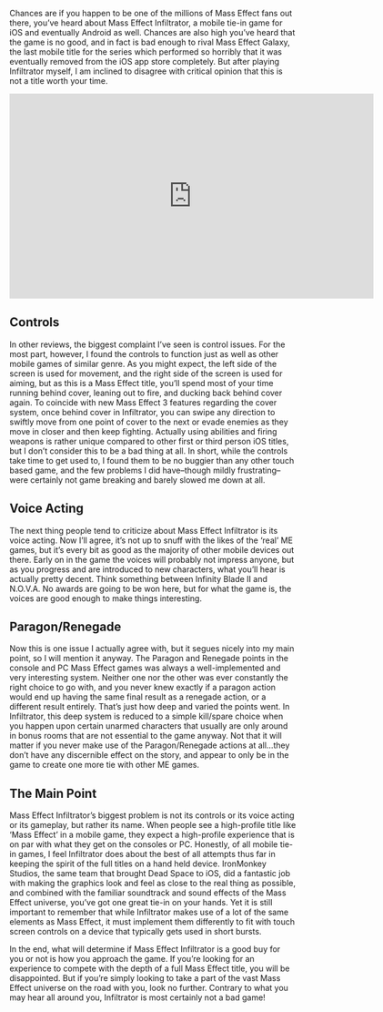 <!--t Mass Effect Infiltrator First Impressions t-->
<!--tag 2012,archive,gaming,mobile,reviews,thinkboxly tag-->
<!--image /content/images/mass-effect-infiltrator-review/MassEffectInfiltrator_1600x941_aspect1-1024x602.jpg image-->
  
Chances are if you happen to be one of the millions of Mass Effect fans out there, you’ve heard about Mass Effect Infiltrator, a mobile tie-in game for iOS and eventually Android as well. Chances are also high you’ve heard that the game is no good, and in fact is bad enough to rival Mass Effect Galaxy, the last mobile title for the series which performed so horribly that it was eventually removed from the iOS app store completely. But after playing Infiltrator myself, I am inclined to disagree with critical opinion that this is not a title worth your time.  
  

<iframe width="640" height="360" src="https://www.youtube.com/embed/FGAJsm_HE_8?rel=0" frameborder="0" allowfullscreen></iframe>

  
  

## Controls

  
In other reviews, the biggest complaint I’ve seen is control issues. For the most part, however, I found the controls to function just as well as other mobile games of similar genre. As you might expect, the left side of the screen is used for movement, and the right side of the screen is used for aiming, but as this is a Mass Effect title, you’ll spend most of your time running behind cover, leaning out to fire, and ducking back behind cover again. To coincide with new Mass Effect 3 features regarding the cover system, once behind cover in Infiltrator, you can swipe any direction to swiftly move from one point of cover to the next or evade enemies as they move in closer and then keep fighting. Actually using abilities and firing weapons is rather unique compared to other first or third person iOS titles, but I don’t consider this to be a bad thing at all. In short, while the controls take time to get used to, I found them to be no buggier than any other touch based game, and the few problems I did have–though mildly frustrating–were certainly not game breaking and barely slowed me down at all.  
  

## Voice Acting

  
The next thing people tend to criticize about Mass Effect Infiltrator is its voice acting. Now I’ll agree, it’s not up to snuff with the likes of the ‘real’ ME games, but it’s every bit as good as the majority of other mobile devices out there. Early on in the game the voices will probably not impress anyone, but as you progress and are introduced to new characters, what you’ll hear is actually pretty decent. Think something between Infinity Blade II and N.O.V.A. No awards are going to be won here, but for what the game is, the voices are good enough to make things interesting.  
  

## Paragon/Renegade

  
Now this is one issue I actually agree with, but it segues nicely into my main point, so I will mention it anyway. The Paragon and Renegade points in the console and PC Mass Effect games was always a well-implemented and very interesting system. Neither one nor the other was ever constantly the right choice to go with, and you never knew exactly if a paragon action would end up having the same final result as a renegade action, or a different result entirely. That’s just how deep and varied the points went. In Infiltrator, this deep system is reduced to a simple kill/spare choice when you happen upon certain unarmed characters that usually are only around in bonus rooms that are not essential to the game anyway. Not that it will matter if you never make use of the Paragon/Renegade actions at all…they don’t have any discernible effect on the story, and appear to only be in the game to create one more tie with other ME games.  
  

## The Main Point

  
Mass Effect Infiltrator’s biggest problem is not its controls or its voice acting or its gameplay, but rather its name. When people see a high-profile title like ‘Mass Effect’ in a mobile game, they expect a high-profile experience that is on par with what they get on the consoles or PC. Honestly, of all mobile tie-in games, I feel Infiltrator does about the best of all attempts thus far in keeping the spirit of the full titles on a hand held device. IronMonkey Studios, the same team that brought Dead Space to iOS, did a fantastic job with making the graphics look and feel as close to the real thing as possible, and combined with the familiar soundtrack and sound effects of the Mass Effect universe, you’ve got one great tie-in on your hands. Yet it is still important to remember that while Infiltrator makes use of a lot of the same elements as Mass Effect, it must implement them differently to fit with touch screen controls on a device that typically gets used in short bursts.  
  
In the end, what will determine if Mass Effect Infiltrator is a good buy for you or not is how you approach the game. If you’re looking for an experience to compete with the depth of a full Mass Effect title, you will be disappointed. But if you’re simply looking to take a part of the vast Mass Effect universe on the road with you, look no further. Contrary to what you may hear all around you, Infiltrator is most certainly not a bad game!
